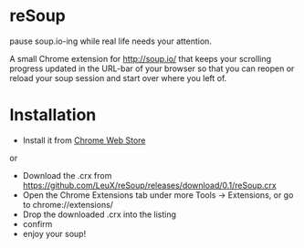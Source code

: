 # reSoup
pause soup.io-ing while real life needs your attention.

A small Chrome extension for http://soup.io/ that keeps your scrolling progress updated in the URL-bar of your browser so that you can reopen or reload your soup session and start over where you left of. 

# Installation

* Install it from [Chrome Web Store](https://chrome.google.com/webstore/detail/resoup/mmnidbggimcenchjbnilacgjdmopbnlp)

or

* Download the .crx from https://github.com/LeuX/reSoup/releases/download/0.1/reSoup.crx
* Open the Chrome Extensions tab under more Tools -> Extensions, or go to chrome://extensions/ 
* Drop the downloaded .crx into the listing
* confirm
* enjoy your soup!
